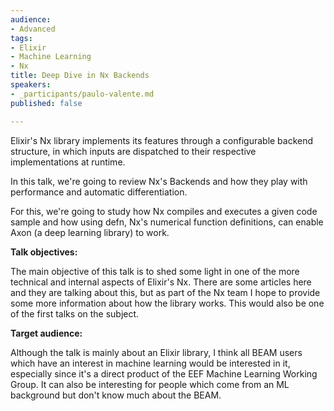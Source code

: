 ```yaml
---
audience:
- Advanced
tags:
- Elixir
- Machine Learning
- Nx
title: Deep Dive in Nx Backends
speakers:
- _participants/paulo-valente.md
published: false

---
```

Elixir's Nx library implements its features through a configurable backend structure, in which inputs are dispatched to their respective implementations at runtime. 

In this talk, we're going to review Nx's Backends and how they play with performance and automatic differentiation.

For this, we're going to study how Nx compiles and executes a given code sample and how using defn, Nx's numerical function definitions, can enable Axon (a deep learning library) to work.

**Talk objectives:**

The main objective of this talk is to shed some light in one of the more technical and internal aspects of Elixir's Nx. There are some articles here and they are talking about this, but as part of the Nx team I hope to provide some more information about how the library works. This would also be one of the first talks on the subject.

**Target audience:**

Although the talk is mainly about an Elixir library, I think all BEAM users which have an interest in machine learning would be interested in it, especially since it's a direct product of the EEF Machine Learning Working Group. It can also be interesting for people which come from an ML background but don't know much about the BEAM.